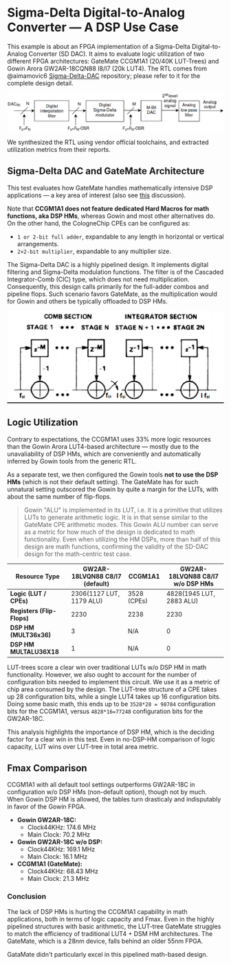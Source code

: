 # Sigma-Delta Digital-to-Analog Converter — A DSP Use Case

This example is about an FPGA implementation of a Sigma-Delta Digital-to-Analog Converter (SD DAC). It aims to evaluate logic utilization of two different FPGA architectures: GateMate CCGM1A1 (20/40K LUT-Trees) and Gowin Arora GW2AR-18CQN88 I8/I7 (20k LUT4). The RTL comes from @aimamovic6  [Sigma-Delta-DAC](https://github.com/aimamovic6/Sigma-Delta-DAC) repository; please refer to it for the complete design detail.

![alt text](image.png)  


We synthesized the RTL using vendor official toolchains, and extracted utilization metrics from their reports.

## Sigma-Delta DAC and GateMate Architecture

This test evaluates how GateMate handles mathematically intensive DSP applications — a key area of interest (also see [this](https://github.com/chili-chips-ba/openCologne/issues/58) discussion). 

Note that **CCGM1A1 does not feature dedicated Hard Macros for math functions, aka DSP HMs**, whereas Gowin and most other alternatives do. On the other hand, the CologneChip CPEs can be configured as:
- `1 or 2-bit full adder`, expandable to any length in horizontal or vertical arrangements.
- `2×2-bit multiplier`, expandable to any multiplier size.

The Sigma-Delta DAC is a highly pipelined design. It implements digital filtering and Sigma-Delta modulation functions. The filter is of the Cascaded Integrator-Comb (CIC) type, which does not need multiplication. Consequently, this design calls primarily for the full-adder combos and pipeline flops. Such scenario favors GateMate, as the multiplication would for Gowin and others be typically offloaded to DSP HMs.

![alt text](image-1.png)


## Logic Utilization 

Contrary to expectations, the CCGM1A1 uses 33% more logic resources than the Gowin Arora LUT4-based architecture — mostly due to the unavaliability of DSP HMs, which are conveniently and automatically inferred by Gowin tools from the generic RTL. 

As a separate test, we then configured the Gowin tools **not to use the DSP HMs** (which is not their default setting). The GateMate has for such unnatural setting outscored the Gowin by quite a margin for the LUTs, with about the same number of flip-flops.

> Gowin "ALU" is implemented in its LUT, i.e. it is a primitive that utilizes LUTs to generate arithmetic logic. It is in that sense similar to the GateMate CPE arithmetic modes. This Gowin ALU number can serve as a metric for how much of the design is dedicated to math functionality. Even when utilizing the HM DSPs, more than half of this design are math functions, confirming the validity of the SD-DAC design for the math-centric test case.

| **Resource Type**         | **GW2AR-18LVQN88 C8/I7 (default)** | **CCGM1A1**       |  **GW2AR-18LVQN88 C8/I7 w/o DSP HMs**| 
|---------------------------|-------------------------|-------------------|---------------------------------|
| **Logic (LUT / CPEs)**   | 2306(1127 LUT, 1179 ALU) | 3528 (CPEs)     | 	4828(1945 LUT, 2883 ALU) |
| **Registers (Flip-Flops)**     | 2230                   | 2238       | 2230 |
|**DSP HM (MULT36x36)**       | 3                       | N/A             | 0 |
|    **DSP HM MULTALU36X18**|1 | N/A|0|

LUT-trees score a clear win over traditional LUTs w/o DSP HM in math functionality. However, we also ought to account for the number of configuration bits needed to implement this circuit. We use it as a metric of chip area consumed by the design. The LUT-tree structure of a CPE takes up 28 configuration bits, while a single LUT4 takes up 16 configuration bits. Doing some basic math, this ends up to be `3528*28 = 98784` configuration bits for the CCGM1A1, versus `4828*16=77248` configuration bits for the GW2AR-18C. 

This analysis highlights the importance of DSP HM, which is the deciding factor for a clear win in this test. Even in no-DSP-HM comparison of logic capacity, LUT wins over LUT-tree in total area metric.

## Fmax Comparison
CCGM1A1 with all default tool settings outperforms GW2AR-18C in configuration w/o DSP HMs (non-default option), though not by much. When Gowin DSP HM is allowed, the tables turn drasticaly and indisputably in favor of the Gowin FPGA.
- **Gowin GW2AR-18C:**  
  - Clock44KHz: 174.6 MHz  
  - Main Clock:  70.2 MHz
- **Gowin GW2AR-18C w/o DSP:**  
  - Clock44KHz: 169.1 MHz  
  - Main Clock:  16.1 MHz
- **CCGM1A1 (GateMate):**  
  - Clock44KHz: 68.43 MHz  
  - Main Clock: 21.3 MHz

### Conclusion

The lack of DSP HMs is hurting the CCGM1A1 capability in math applications, both in terms of logic capacity and Fmax. Even in the highly pipelined structures with basic arithmetic, the LUT-tree GateMate struggles to match the efficiency of traditional LUT4 + DSM HM architectures. The GateMate, which is a 28nm device, falls behind an older 55nm FPGA. 

GataMate didn't particularly excel in this pipelined math-based design. 
